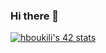 ### Hi there 👋
[![hboukili's 42 stats](https://badge.mediaplus.ma/greenbinary/hboukili?1337Badge=off&42Network=off)](https://github.com/oakoudad/badge42)
<!--
**hboukiili/hboukiili** is a ✨ _special_ ✨ repository because its `README.md` (this file) appears on your GitHub profile.

Here are some ideas to get you started:
-  🔭 I’m currently working on (minishell)...
- 🌱 I’m currently learning ...
- 👯 I’m looking to collaborate on ...
- 🤔 I’m looking for help with ...
- 💬 Ask me about ...
- 📫 How to reach me: ...
- 😄 Pronouns: ...
- ⚡ Fun fact: ...
-->
